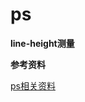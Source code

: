 ps
=====

**line-height测量**




**参考资料**

[ps相关资料](http://www.cnblogs.com/xiaohuochai/p/4770654.html)

